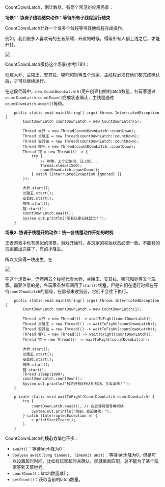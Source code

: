 CountDownLatch，倒计数器，有两个常见的应用场景：

**场景1：协调子线程结束动作：等待所有子线程运行结束**

CountDownLatch允许一个或多个线程等待其他线程完成操作。

例如，我们很多人喜欢玩的王者荣耀，开黑的时候，得等所有人都上线之后，才能开打。

![](https://cdn.jsdelivr.net/gh/itwanger/toBeBetterJavaer/images/thread/sanfene/CountDownLatch-1.png)



CountDownLatch模仿这个场景(参考[18])：

创建大乔、兰陵王、安其拉、哪吒和铠等五个玩家，主线程必须在他们都完成确认后，才可以继续运行。

在这段代码中，`new CountDownLatch(5)`用户创建初始的latch数量，各玩家通过`countDownLatch.countDown()`完成状态确认，主线程通过`countDownLatch.await()`等待。

```
    public static void main(String[] args) throws InterruptedException {
        CountDownLatch countDownLatch = new CountDownLatch(5);

        Thread 大乔 = new Thread(countDownLatch::countDown);
        Thread 兰陵王 = new Thread(countDownLatch::countDown);
        Thread 安其拉 = new Thread(countDownLatch::countDown);
        Thread 哪吒 = new Thread(countDownLatch::countDown);
        Thread 铠 = new Thread(() -> {
            try {
                // 稍等，上个卫生间，马上到...
                Thread.sleep(1500);
                countDownLatch.countDown();
            } catch (InterruptedException ignored) {}
        });

        大乔.start();
        兰陵王.start();
        安其拉.start();
        哪吒.start();
        铠.start();
        countDownLatch.await();
        System.out.println("所有玩家已经就位！");
    }
```

**场景2\. 协调子线程开始动作：统一各线程动作开始的时机**

王者游戏中也有类似的场景，游戏开始时，各玩家的初始状态必须一致。不能有的玩家都出完装了，有的才降生。

所以大家得一块出生，在

![](https://cdn.jsdelivr.net/gh/itwanger/toBeBetterJavaer/images/thread/sanfene/CountDownLatch-2.png)



在这个场景中，仍然用五个线程代表大乔、兰陵王、安其拉、哪吒和铠等五个玩家。需要注意的是，各玩家虽然都调用了`start()`线程，但是它们在运行时都在等待`countDownLatch`的信号，在信号未收到前，它们不会往下执行。

```
    public static void main(String[] args) throws InterruptedException {
        CountDownLatch countDownLatch = new CountDownLatch(1);

        Thread 大乔 = new Thread(() -> waitToFight(countDownLatch));
        Thread 兰陵王 = new Thread(() -> waitToFight(countDownLatch));
        Thread 安其拉 = new Thread(() -> waitToFight(countDownLatch));
        Thread 哪吒 = new Thread(() -> waitToFight(countDownLatch));
        Thread 铠 = new Thread(() -> waitToFight(countDownLatch));

        大乔.start();
        兰陵王.start();
        安其拉.start();
        哪吒.start();
        铠.start();
        Thread.sleep(1000);
        countDownLatch.countDown();
        System.out.println("敌方还有5秒达到战场，全军出击！");
    }

    private static void waitToFight(CountDownLatch countDownLatch) {
        try {
            countDownLatch.await(); // 在此等待信号再继续
            System.out.println("收到，发起进攻！");
        } catch (InterruptedException e) {
            e.printStackTrace();
        }
    }
```

CountDownLatch的**核心方法**也不多：

*   `await()`：等待latch降为0；
*   `boolean await(long timeout, TimeUnit unit)`：等待latch降为0，但是可以设置超时时间。比如有玩家超时未确认，那就重新匹配，总不能为了某个玩家等到天荒地老。
*   `countDown()`：latch数量减1；
*   `getCount()`：获取当前的latch数量。
